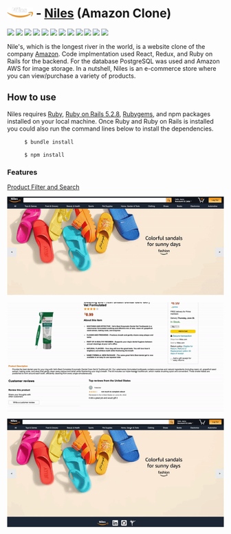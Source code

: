 
# <img src="./app/assets/images/white_logo.png" alt="drawing" width="60"/> - [Niles](https://niles-app-academy.herokuapp.com/#/)  (Amazon Clone)


<img src="https://img.shields.io/badge/JavaScript-323330?style=for-the-badge&logo=javascript&logoColor=F7DF1E" height="16"/>
<img src="https://img.shields.io/badge/Ruby-CC342D?style=for-the-badge&logo=ruby&logoColor=white" height="16" />


<img src="https://img.shields.io/badge/React-20232A?style=for-the-badge&logo=react&logoColor=61DAFB" height="16"/>
<img src="https://img.shields.io/badge/Redux-593D88?style=for-the-badge&logo=redux&logoColor=white" height="16"/>
<img src="https://img.shields.io/badge/React_Router-CA4245?style=for-the-badge&logo=react-router&logoColor=white" height="16" />
<img src="https://img.shields.io/badge/jQuery-0769AD?style=for-the-badge&logo=jquery&logoColor=white" height="16" />
<img src="https://img.shields.io/badge/HTML-239120?style=for-the-badge&logo=html5&logoColor=white" height="16" />
<img src="https://img.shields.io/badge/Sass-CC6699?style=for-the-badge&logo=sass&logoColor=white" height="16" />
<img src="https://img.shields.io/badge/CSS-239120?&style=for-the-badge&logo=css3&logoColor=white" height="16"/>

<img src="https://img.shields.io/badge/Ruby_on_Rails-CC0000?style=for-the-badge&logo=ruby-on-rails&logoColor=white" height="16"/>
<img src="https://img.shields.io/badge/PostgreSQL-316192?style=for-the-badge&logo=postgresql&logoColor=white" height="16"/>
<img src="https://img.shields.io/badge/Amazon_AWS-232F3E?style=for-the-badge&logo=amazon-aws&logoColor=white" height="16" />
<img src="https://img.shields.io/badge/GitHub-100000?style=for-the-badge&logo=github&logoColor=white" height="16" width="69"  />
<img src="https://img.shields.io/badge/Heroku-430098?style=for-the-badge&logo=heroku&logoColor=white" height="16" width="70"/>

Nile's, which is the longest river in the world, is a website clone of the company [Amazon](www.amazon.com).  Code implmentation used React, Redux, and Ruby on Rails for the backend. For the database PostgreSQL was used and Amazon AWS for image storage.  In a nutshell, Niles is an e-commerce store where you can view/purchase a variety of products.

## How to use

Niles requires [Ruby](https://www.ruby-lang.org/en/documentation/installation/), [Ruby on Rails 5.2.8](https://gorails.com/setup/osx/10.15-catalina#rails), [Rubygems](https://rubygems.org/pages/download), and npm packages installed on your local machine.  Once Ruby and Ruby on Rails is installed you could also run the command lines below to install the dependencies.

<figure class="highlight"><pre><code class="language-text" data-lang="text">$ bundle install</code></pre></figure>


<figure class="highlight"><pre><code class="language-text" data-lang="text">$ npm install</code></pre></figure>

### Features

<u>Product Filter and Search</u>

![search-gif](search.gif)

![crud](crud.gif)

![cart](cart.gif)

